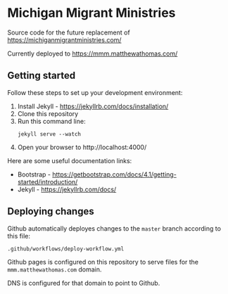 # Michigan Migrant Ministries

Source code for the future replacement of https://michiganmigrantministries.com/

Currently deployed to https://mmm.matthewathomas.com/

## Getting started

Follow these steps to set up your development environment:

1. Install Jekyll - https://jekyllrb.com/docs/installation/
1. Clone this repository
1. Run this command line:
   ```
   jekyll serve --watch
   ```
1. Open your browser to http://localhost:4000/

Here are some useful documentation links:

* Bootstrap - https://getbootstrap.com/docs/4.1/getting-started/introduction/
* Jekyll - https://jekyllrb.com/docs/

## Deploying changes

Github automatically deployes changes to the `master` branch according to this file:
```
.github/workflows/deploy-workflow.yml
```

Github pages is configured on this repository to serve files for the `mmm.matthewathomas.com` domain.

DNS is configured for that domain to point to Github.